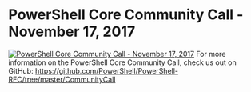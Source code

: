 # PowerShell Core Community Call - November 17, 2017

[![PowerShell Core Community Call - November 17, 2017](https://i2.ytimg.com/vi/EZ-UqdP_bxQ/hqdefault.jpg "PowerShell Core Community Call - November 17, 2017")](https://www.youtube.com/watch?v=EZ-UqdP_bxQ)
For more information on the PowerShell Core Community Call, check us out on GitHub: https://github.com/PowerShell/PowerShell-RFC/tree/master/CommunityCall


